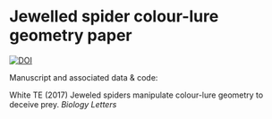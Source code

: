 # Jewelled spider colour-lure geometry paper

[![DOI](https://zenodo.org/badge/DOI/10.5281/zenodo.322463.svg)](https://doi.org/10.5281/zenodo.322463)

Manuscript and associated data & code:

White TE (2017) Jeweled spiders manipulate colour-lure geometry to deceive prey. _Biology Letters_
